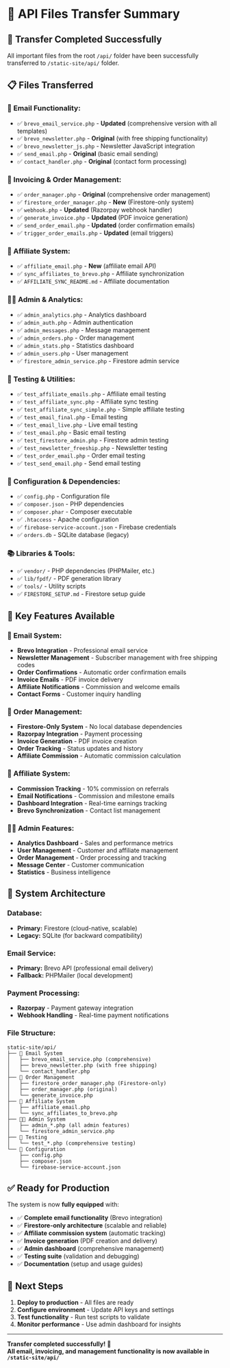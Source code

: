 # 📁 API Files Transfer Summary

## 🎯 **Transfer Completed Successfully**

All important files from the root `/api/` folder have been successfully transferred to `/static-site/api/` folder.

## 📋 **Files Transferred**

### **📧 Email Functionality:**
- ✅ `brevo_email_service.php` - **Updated** (comprehensive version with all templates)
- ✅ `brevo_newsletter.php` - **Original** (with free shipping functionality)
- ✅ `brevo_newsletter_js.php` - Newsletter JavaScript integration
- ✅ `send_email.php` - **Original** (basic email sending)
- ✅ `contact_handler.php` - **Original** (contact form processing)

### **📄 Invoicing & Order Management:**
- ✅ `order_manager.php` - **Original** (comprehensive order management)
- ✅ `firestore_order_manager.php` - **New** (Firestore-only system)
- ✅ `webhook.php` - **Updated** (Razorpay webhook handler)
- ✅ `generate_invoice.php` - **Updated** (PDF invoice generation)
- ✅ `send_order_email.php` - **Updated** (order confirmation emails)
- ✅ `trigger_order_emails.php` - **Updated** (email triggers)

### **🤝 Affiliate System:**
- ✅ `affiliate_email.php` - **New** (affiliate email API)
- ✅ `sync_affiliates_to_brevo.php` - Affiliate synchronization
- ✅ `AFFILIATE_SYNC_README.md` - Affiliate documentation

### **👨‍💼 Admin & Analytics:**
- ✅ `admin_analytics.php` - Analytics dashboard
- ✅ `admin_auth.php` - Admin authentication
- ✅ `admin_messages.php` - Message management
- ✅ `admin_orders.php` - Order management
- ✅ `admin_stats.php` - Statistics dashboard
- ✅ `admin_users.php` - User management
- ✅ `firestore_admin_service.php` - Firestore admin service

### **🧪 Testing & Utilities:**
- ✅ `test_affiliate_emails.php` - Affiliate email testing
- ✅ `test_affiliate_sync.php` - Affiliate sync testing
- ✅ `test_affiliate_sync_simple.php` - Simple affiliate testing
- ✅ `test_email_final.php` - Email testing
- ✅ `test_email_live.php` - Live email testing
- ✅ `test_email.php` - Basic email testing
- ✅ `test_firestore_admin.php` - Firestore admin testing
- ✅ `test_newsletter_freeship.php` - Newsletter testing
- ✅ `test_order_email.php` - Order email testing
- ✅ `test_send_email.php` - Send email testing

### **🔧 Configuration & Dependencies:**
- ✅ `config.php` - Configuration file
- ✅ `composer.json` - PHP dependencies
- ✅ `composer.phar` - Composer executable
- ✅ `.htaccess` - Apache configuration
- ✅ `firebase-service-account.json` - Firebase credentials
- ✅ `orders.db` - SQLite database (legacy)

### **📚 Libraries & Tools:**
- ✅ `vendor/` - PHP dependencies (PHPMailer, etc.)
- ✅ `lib/fpdf/` - PDF generation library
- ✅ `tools/` - Utility scripts
- ✅ `FIRESTORE_SETUP.md` - Firestore setup guide

## 🎯 **Key Features Available**

### **📧 Email System:**
- **Brevo Integration** - Professional email service
- **Newsletter Management** - Subscriber management with free shipping codes
- **Order Confirmations** - Automatic order confirmation emails
- **Invoice Emails** - PDF invoice delivery
- **Affiliate Notifications** - Commission and welcome emails
- **Contact Forms** - Customer inquiry handling

### **📄 Order Management:**
- **Firestore-Only System** - No local database dependencies
- **Razorpay Integration** - Payment processing
- **Invoice Generation** - PDF invoice creation
- **Order Tracking** - Status updates and history
- **Affiliate Commission** - Automatic commission calculation

### **🤝 Affiliate System:**
- **Commission Tracking** - 10% commission on referrals
- **Email Notifications** - Commission and milestone emails
- **Dashboard Integration** - Real-time earnings tracking
- **Brevo Synchronization** - Contact list management

### **👨‍💼 Admin Features:**
- **Analytics Dashboard** - Sales and performance metrics
- **User Management** - Customer and affiliate management
- **Order Management** - Order processing and tracking
- **Message Center** - Customer communication
- **Statistics** - Business intelligence

## 🚀 **System Architecture**

### **Database:**
- **Primary:** Firestore (cloud-native, scalable)
- **Legacy:** SQLite (for backward compatibility)

### **Email Service:**
- **Primary:** Brevo API (professional email delivery)
- **Fallback:** PHPMailer (local development)

### **Payment Processing:**
- **Razorpay** - Payment gateway integration
- **Webhook Handling** - Real-time payment notifications

### **File Structure:**
```
static-site/api/
├── 📧 Email System
│   ├── brevo_email_service.php (comprehensive)
│   ├── brevo_newsletter.php (with free shipping)
│   └── contact_handler.php
├── 📄 Order Management
│   ├── firestore_order_manager.php (Firestore-only)
│   ├── order_manager.php (original)
│   └── generate_invoice.php
├── 🤝 Affiliate System
│   ├── affiliate_email.php
│   └── sync_affiliates_to_brevo.php
├── 👨‍💼 Admin System
│   ├── admin_*.php (all admin features)
│   └── firestore_admin_service.php
├── 🧪 Testing
│   └── test_*.php (comprehensive testing)
└── 🔧 Configuration
    ├── config.php
    ├── composer.json
    └── firebase-service-account.json
```

## ✅ **Ready for Production**

The system is now **fully equipped** with:
- ✅ **Complete email functionality** (Brevo integration)
- ✅ **Firestore-only architecture** (scalable and reliable)
- ✅ **Affiliate commission system** (automatic tracking)
- ✅ **Invoice generation** (PDF creation and delivery)
- ✅ **Admin dashboard** (comprehensive management)
- ✅ **Testing suite** (validation and debugging)
- ✅ **Documentation** (setup and usage guides)

## 🎉 **Next Steps**

1. **Deploy to production** - All files are ready
2. **Configure environment** - Update API keys and settings
3. **Test functionality** - Run test scripts to validate
4. **Monitor performance** - Use admin dashboard for insights

---

**Transfer completed successfully!** 🚀  
**All email, invoicing, and management functionality is now available in `/static-site/api/`**